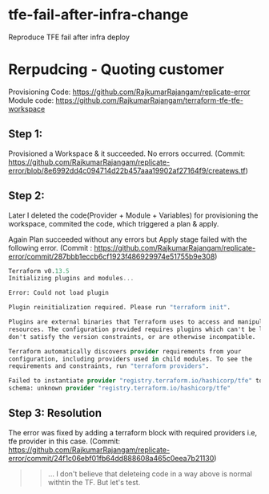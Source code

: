 # tfe-fail-after-infra-change
Reproduce TFE fail after infra deploy

# Rerpudcing - Quoting customer  

Provisioning Code:
https://github.com/RajkumarRajangam/replicate-error
Module code:
https://github.com/RajkumarRajangam/terraform-tfe-tfe-workspace

## Step 1:

Provisioned a Workspace & it succeeded. No errors occurred. (Commit: https://github.com/RajkumarRajangam/replicate-error/blob/8e6992dd4c094714d22b457aaa19902af27164f9/createws.tf)

## Step 2:

Later I deleted the code(Provider + Module + Variables) for provisioning the workspace, commited the code, which triggered a plan & apply.

Again Plan succeeded without any errors but Apply stage failed with the following error. (Commit : https://github.com/RajkumarRajangam/replicate-error/commit/287bbb1eccb6cf1923f486929974e51755b9e308)

```terraform
Terraform v0.13.5
Initializing plugins and modules...

Error: Could not load plugin

Plugin reinitialization required. Please run "terraform init".

Plugins are external binaries that Terraform uses to access and manipulate
resources. The configuration provided requires plugins which can't be located,
don't satisfy the version constraints, or are otherwise incompatible.

Terraform automatically discovers provider requirements from your
configuration, including providers used in child modules. To see the
requirements and constraints, run "terraform providers".

Failed to instantiate provider "registry.terraform.io/hashicorp/tfe" to obtain
schema: unknown provider "registry.terraform.io/hashicorp/tfe"
```


## Step 3: Resolution

The error was fixed by adding a terraform block with required providers i.e, tfe provider in this case. (Commit: https://github.com/RajkumarRajangam/replicate-error/commit/24f1c06ebf01fb64dd888608a465c0eea7b21130)



>> ... I don't believe that deleteing code in a way above is normal withtin the TF. But let's test. 
